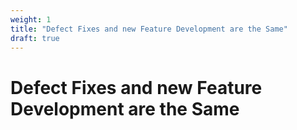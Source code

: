 ```yaml
---
weight: 1
title: "Defect Fixes and new Feature Development are the Same"
draft: true
---
```


# Defect Fixes and new Feature Development are the Same

